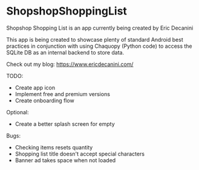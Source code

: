 # ShopshopShoppingList

Shopshop Shopping List is an app currently being created by Eric Decanini

This app is being created to showcase plenty of standard Android best practices in conjunction with using Chaquopy (Python code) to access the SQLite DB as an internal backend to store data.

Check out my blog:
https://www.ericdecanini.com/

TODO:
- Create app icon
- Implement free and premium versions
- Create onboarding flow

Optional:
- Create a better splash screen for empty

Bugs:
- Checking items resets quantity
- Shopping list title doesn't accept special characters
- Banner ad takes space when not loaded
